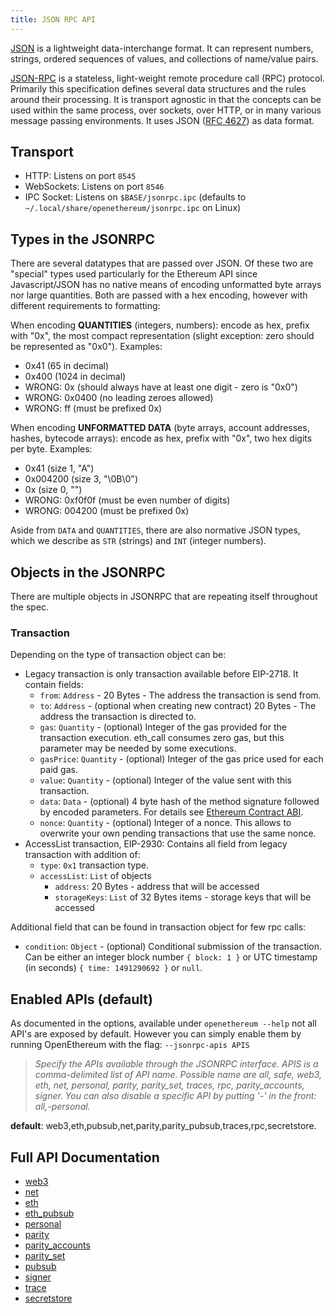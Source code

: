 ```yaml
---
title: JSON RPC API
---
```


[JSON](http://json.org/) is a lightweight data-interchange format. It can represent numbers, strings, ordered sequences of values, and collections of name/value pairs.

[JSON-RPC](http://www.jsonrpc.org/specification) is a stateless, light-weight remote procedure call (RPC) protocol. Primarily this specification defines several data structures and the rules around their processing. It is transport agnostic in that the concepts can be used within the same process, over sockets, over HTTP, or in many various message passing environments. It uses JSON ([RFC 4627](http://www.ietf.org/rfc/rfc4627.txt)) as data format.

## Transport
* HTTP: Listens on port `8545`
* WebSockets: Listens on port `8546`
* IPC Socket: Listens on `$BASE/jsonrpc.ipc` (defaults to `~/.local/share/openethereum/jsonrpc.ipc` on Linux)

## Types in the JSONRPC

There are several datatypes that are passed over JSON. Of these two are "special" types used particularly for the Ethereum API since Javascript/JSON has no native means of encoding unformatted byte arrays nor large quantities. Both are passed with a hex encoding, however with different requirements to formatting:

When encoding **QUANTITIES** (integers, numbers): encode as hex, prefix with "0x", the most compact representation (slight exception: zero should be represented as "0x0"). Examples:
- 0x41 (65 in decimal)
- 0x400 (1024 in decimal)
- WRONG: 0x (should always have at least one digit - zero is "0x0")
- WRONG: 0x0400 (no leading zeroes allowed)
- WRONG: ff (must be prefixed 0x)

When encoding **UNFORMATTED DATA** (byte arrays, account addresses, hashes, bytecode arrays): encode as hex, prefix with "0x", two hex digits per byte. Examples:
- 0x41 (size 1, "A")
- 0x004200 (size 3, "\0B\0")
- 0x (size 0, "")
- WRONG: 0xf0f0f (must be even number of digits)
- WRONG: 004200 (must be prefixed 0x)

Aside from `DATA` and `QUANTITIES`, there are also normative JSON types, which we describe as `STR` (strings) and `INT` (integer numbers).

## Objects in the JSONRPC

There are multiple objects in JSONRPC that are repeating itself throughout the spec.

### Transaction

Depending on the type of transaction object can be:
- Legacy transaction is only transaction available before EIP-2718. It contain fields:
    - `from`:   `Address` - 20 Bytes - The address the transaction is send from.
    - `to`:   `Address` - (optional when creating new contract) 20 Bytes - The address the transaction is directed to.
    - `gas`:   `Quantity` - (optional) Integer of the gas provided for the transaction execution. eth_call consumes zero gas, but this parameter may be needed by some executions.
    - `gasPrice`:   `Quantity` - (optional) Integer of the gas price used for each paid gas.
    - `value`:   `Quantity` - (optional) Integer of the value sent with this transaction.
    - `data`:   `Data` - (optional) 4 byte hash of the method signature followed by encoded parameters. For details see [Ethereum Contract ABI](https://github.com/ethereum/wiki/wiki/Ethereum-Contract-ABI).
    - `nonce`:   `Quantity` - (optional) Integer of a nonce. This allows to overwrite your own pending transactions that use the same nonce.
- AccessList transaction, EIP-2930: Contains all field from legacy transaction with addition of:
  - `type`: `0x1` transaction type.
  - `accessList`: `List` of objects
    - `address`: 20 Bytes - address that will be accessed
    - `storageKeys`: `List` of 32 Bytes items - storage keys that will be accessed

Additional field that can be found in transaction object for few rpc calls:
  - `condition`:   `Object` - (optional) Conditional submission of the transaction. Can be either an integer block number `{ block: 1 }` or UTC timestamp (in seconds) `{ time: 1491290692 }` or `null`.

## Enabled APIs (default)
As documented in the options, available under `openethereum --help` not all API's are exposed by default. However you can simply enable them by running OpenEthereum with the flag: 
`--jsonrpc-apis APIS `                  
> _Specify the APIs available through the JSONRPC interface. APIS is a comma-delimited list of API name. Possible name are all, safe, web3, eth, net, personal, parity, parity_set, traces, rpc, parity_accounts, signer. You can also disable a specific API by putting '-' in the front: all,-personal._

**default**: web3,eth,pubsub,net,parity,parity_pubsub,traces,rpc,secretstore.

## Full API Documentation

- [web3](JSONRPC-web3-module)
- [net](JSONRPC-net-module)
- [eth](JSONRPC-eth-module)
- [eth_pubsub](JSONRPC-eth_pubsub-module)
- [personal](JSONRPC-personal-module)
- [parity](JSONRPC-parity-module)
- [parity_accounts](JSONRPC-parity_accounts-module)
- [parity_set](JSONRPC-parity_set-module)
- [pubsub](JSONRPC-parity_pubsub-module)
- [signer](JSONRPC-signer-module)
- [trace](JSONRPC-trace-module)
- [secretstore](JSONRPC-secretstore-module)
